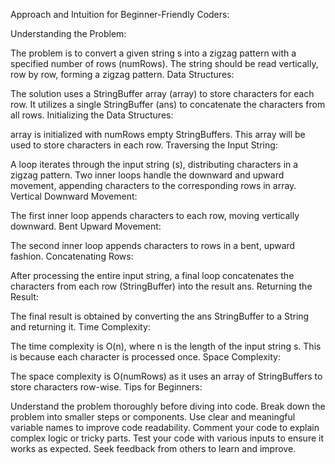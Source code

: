 
Approach and Intuition for Beginner-Friendly Coders:

Understanding the Problem:

The problem is to convert a given string s into a zigzag pattern with a specified number of rows (numRows).
The string should be read vertically, row by row, forming a zigzag pattern.
Data Structures:

The solution uses a StringBuffer array (array) to store characters for each row.
It utilizes a single StringBuffer (ans) to concatenate the characters from all rows.
Initializing the Data Structures:

array is initialized with numRows empty StringBuffers.
This array will be used to store characters in each row.
Traversing the Input String:

A loop iterates through the input string (s), distributing characters in a zigzag pattern.
Two inner loops handle the downward and upward movement, appending characters to the corresponding rows in array.
Vertical Downward Movement:

The first inner loop appends characters to each row, moving vertically downward.
Bent Upward Movement:

The second inner loop appends characters to rows in a bent, upward fashion.
Concatenating Rows:

After processing the entire input string, a final loop concatenates the characters from each row (StringBuffer) into the result ans.
Returning the Result:

The final result is obtained by converting the ans StringBuffer to a String and returning it.
Time Complexity:

The time complexity is O(n), where n is the length of the input string s. This is because each character is processed once.
Space Complexity:

The space complexity is O(numRows) as it uses an array of StringBuffers to store characters row-wise.
Tips for Beginners:

Understand the problem thoroughly before diving into code.
Break down the problem into smaller steps or components.
Use clear and meaningful variable names to improve code readability.
Comment your code to explain complex logic or tricky parts.
Test your code with various inputs to ensure it works as expected.
Seek feedback from others to learn and improve.





